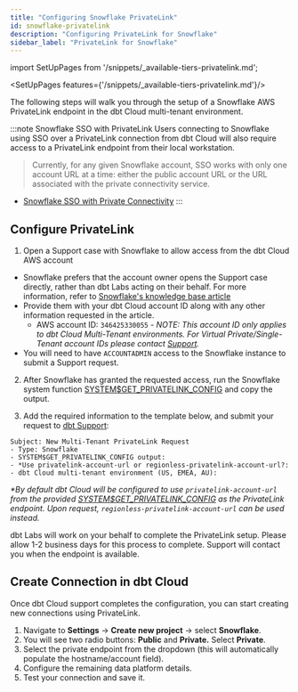 ```yaml
---
title: "Configuring Snowflake PrivateLink"
id: snowflake-privatelink
description: "Configuring PrivateLink for Snowflake"
sidebar_label: "PrivateLink for Snowflake"
---
```


import SetUpPages from '/snippets/_available-tiers-privatelink.md';

<SetUpPages features={'/snippets/_available-tiers-privatelink.md'}/>

The following steps will walk you through the setup of a Snowflake AWS PrivateLink endpoint in the dbt Cloud multi-tenant environment.

:::note Snowflake SSO with PrivateLink
Users connecting to Snowflake using SSO over a PrivateLink connection from dbt Cloud will also require access to a PrivateLink endpoint from their local workstation.

>Currently, for any given Snowflake account, SSO works with only one account URL at a time: either the public account URL or the URL associated with the private connectivity service.

- [Snowflake SSO with Private Connectivity](https://docs.snowflake.com/en/user-guide/admin-security-fed-auth-overview#label-sso-private-connectivity)
:::

## Configure PrivateLink

1. Open a Support case with Snowflake to allow access from the dbt Cloud AWS account
- Snowflake prefers that the account owner opens the Support case directly, rather than dbt Labs acting on their behalf. For more information, refer to [Snowflake's knowledge base article](https://community.snowflake.com/s/article/HowtosetupPrivatelinktoSnowflakefromCloudServiceVendors)
- Provide them with your dbt Cloud account ID along with any other information requested in the article.
  - AWS account ID: `346425330055` - _NOTE: This account ID only applies to dbt Cloud Multi-Tenant environments. For Virtual Private/Single-Tenant account IDs please contact [Support](https://docs.getdbt.com/community/resources/getting-help#dbt-cloud-support)._
- You will need to have `ACCOUNTADMIN` access to the Snowflake instance to submit a Support request.

<Lightbox src="/img/docs/dbt-cloud/snowflakeprivatelink1.png" width="65%" title="Open snowflake case"/>

2. After Snowflake has granted the requested access, run the Snowflake system function [SYSTEM$GET_PRIVATELINK_CONFIG](https://docs.snowflake.com/en/sql-reference/functions/system_get_privatelink_config.html) and copy the output.

3. Add the required information to the template below, and submit your request to  [dbt Support](https://docs.getdbt.com/community/resources/getting-help#dbt-cloud-support):

```
Subject: New Multi-Tenant PrivateLink Request
- Type: Snowflake
- SYSTEM$GET_PRIVATELINK_CONFIG output:
- *Use privatelink-account-url or regionless-privatelink-account-url?: 
- dbt Cloud multi-tenant environment (US, EMEA, AU):
```
_*By default dbt Cloud will be configured to use `privatelink-account-url` from the provided [SYSTEM$GET_PRIVATELINK_CONFIG](https://docs.snowflake.com/en/sql-reference/functions/system_get_privatelink_config.html) as the PrivateLink endpoint. Upon request, `regionless-privatelink-account-url` can be used instead._

dbt Labs will work on your behalf to complete the PrivateLink setup. Please allow 1-2 business days for this process to complete. Support will contact you when the endpoint is available. 

## Create Connection in dbt Cloud

Once dbt Cloud support completes the configuration, you can start creating new connections using PrivateLink. 

1. Navigate to **Settings** → **Create new project** → select **Snowflake**. 
2. You will see two radio buttons: **Public** and **Private.** Select **Private**. 
3. Select the private endpoint from the dropdown (this will automatically populate the hostname/account field).
4. Configure the remaining data platform details.
5. Test your connection and save it.